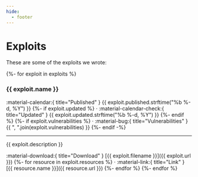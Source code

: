 ```yaml
---
hide:
  - footer
---
```


Exploits
========

These are some of the exploits we wrote:

{%- for exploit in exploits %}
### {{ exploit.name }}

<aside class="mdx-font-size-small" markdown>
:material-calendar:{ title="Published" } {{ exploit.published.strftime("%b %-d, %Y") }}
{%- if exploit.updated %}
· :material-calendar-check:{ title="Updated" } {{ exploit.updated.strftime("%b %-d, %Y") }}
{%- endif %}
{%- if exploit.vulnerabilities %}
· :material-bug:{ title="Vulnerabilities" } {{ ", ".join(exploit.vulnerabilities) }}
{%- endif -%}
</aside>

---

{{ exploit.description }}

:material-download:{ title="Download" } [{{ exploit.filename }}]({{ exploit.url }})
{%- for resource in exploit.resources %}
· :material-link:{ title="Link" } [{{ resource.name }}]({{ resource.url }})
{%- endfor %}
{%- endfor %}

